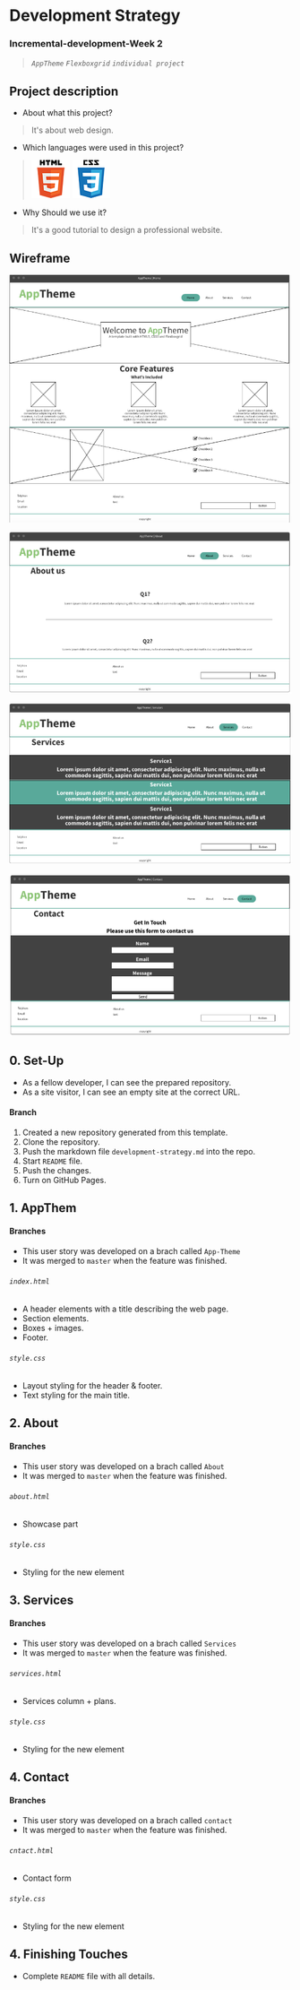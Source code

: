 # Development Strategy
### Incremental-development-Week 2
> _`AppTheme` `Flexboxgrid` `individual project`_

## Project description
* About what this project?
>It's about web design.

* Which languages were used in this project?
>![HTML5](./img/html5-icon.png) ![css3](./img/css3-icon.png) 

* Why Should we use it?
>It's a good tutorial to design a professional website.

## Wireframe
![wareframe-01](./img/wf-01.png)

![wareframe-02](./img/wf-02.png)

![wareframe-03](./img/wf-03.png)

![wareframe-04](./img/wf-04.png)

## 0. Set-Up
- As a fellow developer, I can see the prepared repository.
- As a site visitor, I can see an empty site at the correct URL.

#### Branch
1. Created a new repository generated from this template.
2. Clone the repository.
3. Push the markdown file `development-strategy.md` into the repo.
4. Start `README` file.
5. Push the changes.
6. Turn on GitHub Pages.

## 1. AppThem

#### Branches
- This user story was developed on a brach called `App-Theme`
- It was merged to `master` when the feature was finished.

###### `index.html`
* A header elements with a title describing the web page.
* Section elements.
* Boxes + images.
* Footer.


###### `style.css`
* Layout styling for the header & footer.
* Text styling for the main title.

## 2. About

#### Branches
- This user story was developed on a brach called `About`
- It was merged to `master` when the feature was finished.

###### `about.html`
* Showcase part


###### `style.css`
* Styling for the new element

## 3. Services

#### Branches
- This user story was developed on a brach called `Services`
- It was merged to `master` when the feature was finished.

###### `services.html`
* Services column + plans.


###### `style.css`
* Styling for the new element


## 4. Contact

#### Branches
- This user story was developed on a brach called `contact`
- It was merged to `master` when the feature was finished.

###### `cntact.html`
* Contact form

###### `style.css`
* Styling for the new element

## 4. Finishing Touches
- Complete `README` file with all details. 